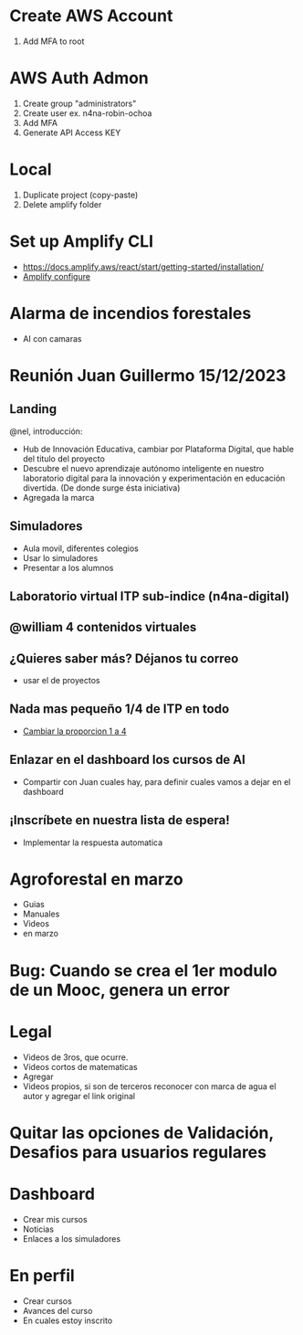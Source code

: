# Create AWS Account
1. Add MFA to root

# AWS Auth Admon
1. Create group "administrators"
2. Create user ex. n4na-robin-ochoa
3. Add MFA
4. Generate API Access KEY

# Local
1. Duplicate project (copy-paste)
2. Delete amplify folder

# Set up Amplify CLI
- https://docs.amplify.aws/react/start/getting-started/installation/
- [Amplify configure](./RJS_APP/README.md)

# Alarma de incendios forestales
- AI con camaras



# Reunión Juan Guillermo 15/12/2023

## Landing
@nel, introducción:
- Hub de Innovación Educativa, cambiar por Plataforma Digital, que hable del titulo del proyecto
- Descubre el nuevo aprendizaje autónomo inteligente en nuestro laboratorio digital para la innovación y experimentación en educación divertida. (De donde surge ésta iniciativa)
- Agregada la marca


## Simuladores
- Aula movil, diferentes colegios
- Usar lo simuladores
- Presentar a los alumnos

## Laboratorio virtual ITP sub-indice (n4na-digital)

## @william 4 contenidos virtuales 


## ¿Quieres saber más? Déjanos tu correo
- usar el de proyectos

## Nada mas pequeño 1/4 de ITP en todo
- [Cambiar la proporcion 1 a 4](./_images/relacion_itp_n4na_1_a_4.png)


## Enlazar en el dashboard los cursos de AI 
- Compartir con Juan cuales hay, para definir cuales vamos a dejar en el dashboard


## ¡Inscríbete en nuestra lista de espera!
- Implementar la respuesta automatica


# Agroforestal en marzo
- Guias 
- Manuales
- Videos
- en marzo 


# Bug: Cuando se crea el 1er modulo de un Mooc, genera un error

# Legal
- Videos de 3ros, que ocurre. 
- Videos cortos de matematicas 
- Agregar 
- Videos propios, si son de terceros reconocer con marca de agua el autor y agregar el link original

# Quitar las opciones de Validación, Desafios para usuarios regulares


# Dashboard
- Crear mis cursos
- Noticias
- Enlaces a los simuladores

# En perfil
- Crear cursos
- Avances del curso
- En cuales estoy inscrito


